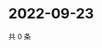 # 2022-09-23

共 0 条

<!-- BEGIN WEIBO -->
<!-- 最后更新时间 Fri Sep 23 2022 05:16:41 GMT+0800 (China Standard Time) -->

<!-- END WEIBO -->
